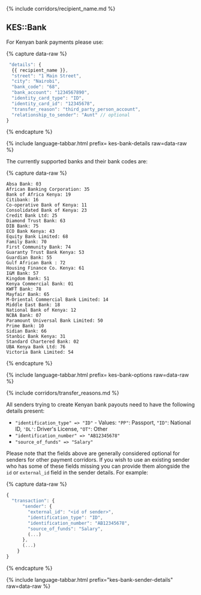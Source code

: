 {% include corridors/recipient_name.md %}

## KES::Bank

For Kenyan bank payments please use:

{% capture data-raw %}
```javascript
 "details": {
  {{ recipient_name }},
  "street": "1 Main Street",
  "city": "Nairobi",
  "bank_code": "68",
  "bank_account": "1234567890",
  "identity_card_type": "ID",
  "identity_card_id": "12345678",
  "transfer_reason": "third_party_person_account",
  "relationship_to_sender": "Aunt" // optional
}
```
{% endcapture %}

{% include language-tabbar.html prefix= kes-bank-details  raw=data-raw %}

The currently supported banks and their bank codes are:

{% capture data-raw %}
```
Absa Bank: 03
African Banking Corporation: 35
Bank of Africa Kenya: 19
Citibank: 16
Co-operative Bank of Kenya: 11
Consolidated Bank of Kenya: 23
Credit Bank Ltd: 25
Diamond Trust Bank: 63
DIB Bank: 75
ECO Bank Kenya: 43
Equity Bank Limited: 68
Family Bank: 70
First Community Bank: 74
Guaranty Trust Bank Kenya: 53
Guardian Bank: 55
Gulf African Bank : 72
Housing Finance Co. Kenya: 61
I&M Bank: 57
Kingdom Bank: 51
Kenya Commercial Bank: 01
KWFT Bank: 78
Mayfair Bank: 65
M-Oriental Commercial Bank Limited: 14
Middle East Bank: 18
National Bank of Kenya: 12
NCBA Bank: 07
Paramount Universal Bank Limited: 50
Prime Bank: 10
Sidian Bank: 66
Stanbic Bank Kenya: 31
Standard Chartered Bank: 02
UBA Kenya Bank Ltd: 76
Victoria Bank Limited: 54
```
{% endcapture %}

{% include language-tabbar.html prefix= kes-bank-options  raw=data-raw %}

{% include corridors/transfer_reasons.md %}

All senders trying to create Kenyan bank payouts need to have the following details present:
- `"identification_type" => "ID"` - Values: `"PP"`: Passport, `"ID"`: National ID, `'DL'`: Driver's License, `"OT"`: Other
- `"identification_number" => "AB12345678"`
- `"source_of_funds" => "Salary"`

Please note that the fields above are generally considered optional for senders for other payment corridors. If you wish to use an existing sender who has some of these fields missing you can provide them alongside the `id` or `external_id` field in the sender details. For example:

{% capture data-raw %}
```javascript
{
  "transaction": {
      "sender": {
        "external_id": "<id of sender>",
        "identification_type": "ID",
        "identification_number": "AB12345678",
        "source_of_funds": "Salary",
        (...)
      },
      (...)
    }
}
```
{% endcapture %}

{% include language-tabbar.html prefix="kes-bank-sender-details" raw=data-raw %}